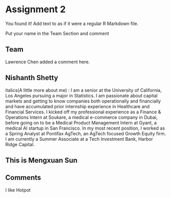 # Assignment 2

You found it!  Add text to as if it were a regular R Markdown file.

Put your name in the Team Section and comment

## Team

Lawrence Chen added a comment here.

## Nishanth Shetty 
italics(A little more about me) : I am a senior at the University of California, Los Angeles pursuing a major in Statistics. I am passionate about capital markets and getting to know companies both operationally and financially and have accumulated prior internship experience in Healthcare and Financial Services. I kicked off my professional experience as a Finance & Operations Intern at Soukare, a medical e-commerce company in Dubai, before going on to be a Medical Product Management Intern at Gyant, a medical AI startup in San Francisco. In my most recent position, I worked as a Spring Analyst at Pontifax AgTech, an AgTech focused Growth Equity firm. I am currently a Summer Associate at a Tech Investment Bank, Harbor Ridge Capital. 


## This is Mengxuan Sun

## Comments
I like Hotpot 
